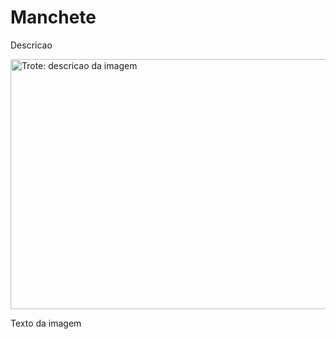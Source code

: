 <!Desenho html>
<html lang="pt-br">
<head>
    <meta charset="UTF-8">
    <meta name="viewport" content="width=device-width, initial-scale=1.0">
    <title>Document</title>
</head>
<body>
    <!DOCTYPE html>
<html>
<head>
  <title>Titulo da pagina</title>
</head>
<body>
  <h1>Manchete</h1>
  <p>Descricao</p>
</body>
</html>
    <img src="nomedoarquivo.jpeg" alt="Trote: descricao da imagem" width="600" height="400">
    <p>Texto da imagem<p>
</body>
</html>
